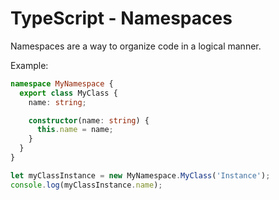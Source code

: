 # TypeScript - Namespaces

Namespaces are a way to organize code in a logical manner.

Example:

```typescript
namespace MyNamespace {
  export class MyClass {
    name: string;

    constructor(name: string) {
      this.name = name;
    }
  }
}

let myClassInstance = new MyNamespace.MyClass('Instance');
console.log(myClassInstance.name);
```
